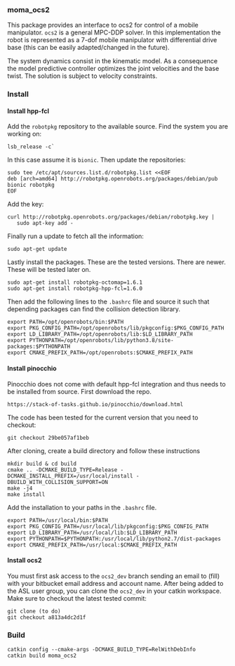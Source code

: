 ### moma_ocs2

This package provides an interface to ocs2 for control of a mobile manipulator. `ocs2` is a general MPC-DDP
solver. In this implementation the robot is represented as a 7-dof mobile manipulator with differential drive base (this can be easily adapted/changed in the future). 

The system dynamics consist in the kinematic model. As a consequence the model predictive controller optimizes the joint velocities and the base twist. The solution is subject to velocity constraints.

### Install

#### Install hpp-fcl
Add the `robotpkg` repository to the available source. Find the system you are working on:
```
lsb_release -c`
```

In this case assume it is `bionic`. Then update the repositories:

```
sudo tee /etc/apt/sources.list.d/robotpkg.list <<EOF
deb [arch=amd64] http://robotpkg.openrobots.org/packages/debian/pub bionic robotpkg
EOF
```

Add the key:

```
curl http://robotpkg.openrobots.org/packages/debian/robotpkg.key |
   sudo apt-key add -
```

Finally run a update to fetch all the information:

```
sudo apt-get update
```

Lastly install the packages. These are the tested versions. There are newer. These will be tested later on.

```
sudo apt-get install robotpkg-octomap=1.6.1
sudo apt-get install robotpkg-hpp-fcl=1.6.0
```

Then add the following lines to the `.bashrc` file and source it such that depending packages can find the collision detection library.

```
export PATH=/opt/openrobots/bin:$PATH
export PKG_CONFIG_PATH=/opt/openrobots/lib/pkgconfig:$PKG_CONFIG_PATH
export LD_LIBRARY_PATH=/opt/openrobots/lib:$LD_LIBRARY_PATH
export PYTHONPATH=/opt/openrobots/lib/python3.8/site-packages:$PYTHONPATH
export CMAKE_PREFIX_PATH=/opt/openrobots:$CMAKE_PREFIX_PATH
```

#### Install pinocchio

Pinocchio does not come with default hpp-fcl integration and thus needs to be installed from source. 
First download the repo. 
```
https://stack-of-tasks.github.io/pinocchio/download.html
```

The code has been tested for the current version that you need to checkout:
```
git checkout 29be057af1beb

```
After cloning, create a build directory and follow these instructions
```
mkdir build & cd build
cmake .. -DCMAKE_BUILD_TYPE=Release -DCMAKE_INSTALL_PREFIX=/usr/local/install -DBUILD_WITH_COLLISION_SUPPORT=ON
make -j4
make install 
```

Add the installation to your paths in the `.bashrc` file.
```
export PATH=/usr/local/bin:$PATH
export PKG_CONFIG_PATH=/usr/local/lib/pkgconfig:$PKG_CONFIG_PATH
export LD_LIBRARY_PATH=/usr/local/lib:$LD_LIBRARY_PATH
export PYTHONPATH=$PYTHONPATH:/usr/local/lib/python2.7/dist-packages
export CMAKE_PREFIX_PATH=/usr/local:$CMAKE_PREFIX_PATH
```
#### Install ocs2

You must first ask access to the `ocs2_dev` branch sending an email to (fill) with your bitbucket email address and account name. After being added to the ASL user group, you can clone the `ocs2_dev` in your catkin 
workspace. Make sure to checkout the latest tested commit:

```
git clone (to do)
git checkout a813a4dc2d1f
```

### Build

```
catkin config --cmake-args -DCMAKE_BUILD_TYPE=RelWithDebInfo
catkin build moma_ocs2
```

